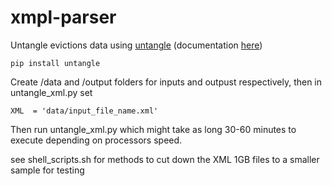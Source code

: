 # xmpl-parser
Untangle evictions data using [untangle](https://github.com/stchris/untangle/blob/master/docs/index.rst)
(documentation [here](https://untangle.readthedocs.io/en/latest/))



```
pip install untangle
```

Create /data and /output folders for inputs and outpust respectively, then in untangle_xml.py set 
```
XML  = 'data/input_file_name.xml'
```
Then run untangle_xml.py which might take as long 30-60 minutes to execute depending on processors speed.

see shell_scripts.sh for methods to cut down the XML 1GB files to a smaller sample for testing